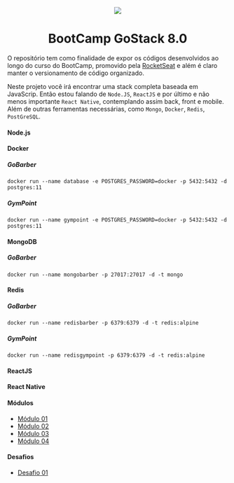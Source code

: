 <p  align="center"><img src="https://avatars0.githubusercontent.com/u/28929274?s=200&v=4"></p>
<h1 align="center">BootCamp GoStack 8.0</h1>

O repositório tem como finalidade de expor os códigos desenvolvidos ao longo do curso do BootCamp, promovido pela [RocketSeat](https://rocketseat.com.br/) e além é claro manter o versionamento de código organizado.

Neste projeto você irá encontrar uma stack completa baseada em JavaScrip. Então estou falando de `Node.JS`, `ReactJS` e por último e não menos importante `React Native`, contemplando assim back, front e mobile. Além de outras ferramentas necessárias, como `Mongo`, `Docker`, `Redis`, `PostGreSQL`.

#### Node.js

#### Docker
##### GoBarber
`docker run --name database -e POSTGRES_PASSWORD=docker -p 5432:5432 -d postgres:11`

##### GymPoint
`docker run --name gympoint -e POSTGRES_PASSWORD=docker -p 5432:5432 -d postgres:11`

#### MongoDB
##### GoBarber
`docker run --name mongobarber -p 27017:27017 -d -t mongo `

#### Redis
##### GoBarber
`docker run --name redisbarber -p 6379:6379 -d -t redis:alpine`

##### GymPoint
`docker run --name redisgympoint -p 6379:6379 -d -t redis:alpine`

#### ReactJS

#### React Native

#### Módulos

- [Módulo 01](https://github.com/TiagoBehenck/BootCamp-RocketSeat/tree/master/Modulo01)
- [Módulo 02](https://github.com/TiagoBehenck/BootCamp-RocketSeat/tree/master/Modulo02)
- [Módulo 03](https://github.com/TiagoBehenck/BootCamp-RocketSeat/tree/master/Modulo03)
- [Módulo 04](https://github.com/TiagoBehenck/BootCamp-RocketSeat/tree/master/Modulo04)

#### Desafios

- [Desafio 01](https://github.com/TiagoBehenck/BootCamp-RocketSeat/tree/master/Desafio01)
